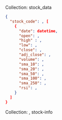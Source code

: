 Collection: stock_data
``` json
{
  "stock_code": , [
    {
      "date": datetime,
      "open": ,
      "high" : ,
      "low": ,
      "close": ,
      "adj_close": , 
      "volume": ,
      "sma_10": ,
      "sma_20": ,
      "sma_50": ,
      "sma_100": ,
      "sma_250": ,
      "rsi": , 
    }
  ]
}
```

Collection: , stock-info
